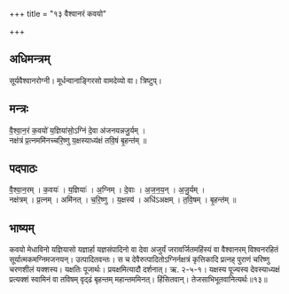 +++
title = "१३ वैश्वानरं कवयो"

+++
## अधिमन्त्रम्
सूर्यवैश्वानरोग्नी। मूर्धन्वानाङ्गिरसो वामदेव्यो वा। त्रिष्टुप्।

## मन्त्रः
वै॒श्वा॒न॒रं क॒वयो॑ य॒ज्ञिया॑सो॒ऽग्निं दे॒वा अ॑जनयन्नजु॒र्यम् ।  
नक्ष॑त्रं प्र॒त्नममि॑नच्चरि॒ष्णु य॒क्षस्याध्य॑क्षं तवि॒षं बृ॒हन्त॑म् ॥

## पदपाठः
वै॒श्वा॒न॒रम् । क॒वयः॑ । य॒ज्ञियाः॑ । अ॒ग्निम् । दे॒वाः । अ॒ज॒न॒य॒न् । अ॒जु॒र्यम् ।  
नक्ष॑त्रम् । प्र॒त्नम् । अमि॑नत् । च॒रि॒ष्णु । य॒क्षस्य॑ । अधि॑ऽअक्षम् । त॒वि॒षम् । बृ॒हन्त॑म् ॥

## भाष्यम्
कवयो मेधाविनो यज्ञियासो यज्ञार्हा यज्ञसंपादिनो वा देवा अजुर्यं जरावर्जितमहिंस्यं वा वैश्वानरम् विश्वनरहितं सूर्यात्मकमग्निमजनयन्। उत्पादितवन्तः। स च देवैरुत्पादितोऽग्निर्नक्षत्रं कृत्तिकादि प्रत्नह् पुराणं चरिष्णु चरणशीलं यक्शस्य। यक्षतिः पूजार्थः। प्रयक्षमित्यादौ दर्शनात्। ऋ. २-५-१। यक्षस्य पूज्यस्य देवस्याध्यक्षं प्रत्यक्शं स्वामिनं वा तविषम् वृद्ढं बृहन्तम् महान्तममिनत्। हिंसितवान्। तेजसाभिभूतवानित्यर्थः॥१३॥
